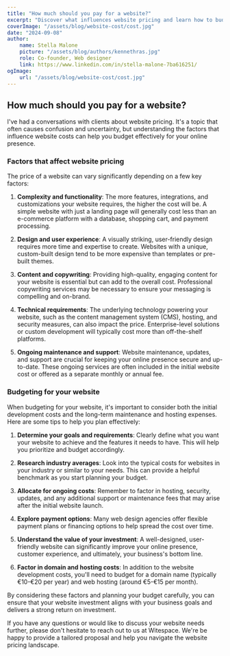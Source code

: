 ```yaml
---
title: "How much should you pay for a website?"
excerpt: "Discover what influences website pricing and learn how to budget effectively for your online presence."
coverImage: "/assets/blog/website-cost/cost.jpg"
date: "2024-09-08"
author:
    name: Stella Malone
    picture: "/assets/blog/authors/kennethras.jpg"
    role: Co-founder, Web designer
    link: https://www.linkedin.com/in/stella-malone-7ba616251/
ogImage:
    url: "/assets/blog/website-cost/cost.jpg"
---
```


## How much should you pay for a website?

I've had a conversations with clients about website pricing. It's a topic that often causes confusion and uncertainty, but understanding the factors that influence website costs can help you budget effectively for your online presence.

### Factors that affect website pricing

The price of a website can vary significantly depending on a few key factors:

1. **Complexity and functionality**: The more features, integrations, and customizations your website requires, the higher the cost will be. A simple website with just a landing page will generally cost less than an e-commerce platform with a database, shopping cart, and payment processing.

2. **Design and user experience**: A visually striking, user-friendly design requires more time and expertise to create. Websites with a unique, custom-built design tend to be more expensive than templates or pre-built themes.

3. **Content and copywriting**: Providing high-quality, engaging content for your website is essential but can add to the overall cost. Professional copywriting services may be necessary to ensure your messaging is compelling and on-brand.

4. **Technical requirements**: The underlying technology powering your website, such as the content management system (CMS), hosting, and security measures, can also impact the price. Enterprise-level solutions or custom development will typically cost more than off-the-shelf platforms.

5. **Ongoing maintenance and support**: Website maintenance, updates, and support are crucial for keeping your online presence secure and up-to-date. These ongoing services are often included in the initial website cost or offered as a separate monthly or annual fee.

### Budgeting for your website

When budgeting for your website, it's important to consider both the initial development costs and the long-term maintenance and hosting expenses. Here are some tips to help you plan effectively:

1. **Determine your goals and requirements**: Clearly define what you want your website to achieve and the features it needs to have. This will help you prioritize and budget accordingly.

2. **Research industry averages**: Look into the typical costs for websites in your industry or similar to your needs. This can provide a helpful benchmark as you start planning your budget.

3. **Allocate for ongoing costs**: Remember to factor in hosting, security, updates, and any additional support or maintenance fees that may arise after the initial website launch.

4. **Explore payment options**: Many web design agencies offer flexible payment plans or financing options to help spread the cost over time.

5. **Understand the value of your investment**: A well-designed, user-friendly website can significantly improve your online presence, customer experience, and ultimately, your business's bottom line.

6. **Factor in domain and hosting costs**: In addition to the website development costs, you'll need to budget for a domain name (typically €10-€20 per year) and web hosting (around €5-€15 per month).

By considering these factors and planning your budget carefully, you can ensure that your website investment aligns with your business goals and delivers a strong return on investment.

If you have any questions or would like to discuss your website needs further, please don't hesitate to reach out to us at Witespace. We're be happy to provide a tailored proposal and help you navigate the website pricing landscape.